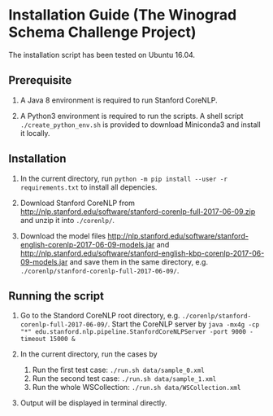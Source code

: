 # Installation Guide (The Winograd Schema Challenge Project)

The installation script has been tested on Ubuntu 16.04.

## Prerequisite

1. A Java 8 environment is required to run Stanford CoreNLP.

2. A Python3 environment is required to run the scripts. A shell script `./create_python_env.sh` is provided to download Miniconda3 and install it locally.

## Installation

1. In the current directory, run `python -m pip install --user -r requirements.txt` to install all depencies.

2. Download Stanford CoreNLP from <http://nlp.stanford.edu/software/stanford-corenlp-full-2017-06-09.zip> and unzip it into `./corenlp/`.

3. Download the model files <http://nlp.stanford.edu/software/stanford-english-corenlp-2017-06-09-models.jar> and <http://nlp.stanford.edu/software/stanford-english-kbp-corenlp-2017-06-09-models.jar> and save them in the same directory, e.g. `./corenlp/stanford-corenlp-full-2017-06-09/`.

## Running the script

1. Go to the Standord CoreNLP root directory, e.g. `./corenlp/stanford-corenlp-full-2017-06-09/`. Start the CoreNLP server by `java -mx4g -cp "*" edu.stanford.nlp.pipeline.StanfordCoreNLPServer -port 9000 -timeout 15000 &`

2. In the current directory, run the cases by
    1. Run the first test case: `./run.sh data/sample_0.xml`
    2. Run the second test case: `./run.sh data/sample_1.xml`
    3. Run the whole WSCollection: `./run.sh data/WSCollection.xml`

3. Output will be displayed in terminal directly.
